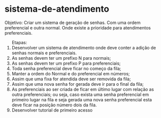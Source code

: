 # sistema-de-atendimento
Objetivo: Criar um sistema de geração de senhas. Com uma ordem preferencial e outra normal. Onde existe a prioridade para atendimentos preferenciais.

<ol> Etapas:
    <li>Desenvolver um sistema de atendimento onde deve conter a adição de senhas normais e preferenciais.</li>
    <li>As senhas devem ter um prefixo N para normais;</li> 
    <li>As senhas devem ter um prefixo P para preferenciais;</li>
    <li>Toda senha preferencial deve ficar no começo da fila;</li>
    <li>Manter a ordem do Normal e do preferencial em números;</li>
    <li>Assim que uma fixa for atendida deve ser removida da fila;</li>
    <li>Assim que uma nova senha for gerada deve ir para o final da fila;</li>
    <li>As preferenciais ao ser criada de ficar em último lugar com relação as outra preferenciais; ou seja, caso exista uma senha preferencial em primeiro lugar na fila e seja gerada uma nova senha preferencial esta deve ficar na posição número dois da fila.
    </li>
    <li>Desenvolver tutorial de primeiro acesso</li>
</ol>
